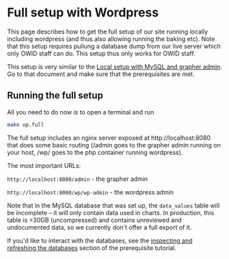 # Full setup with Wordpress

This page describes how to get the full setup of our site running locally including wordpress (and thus also allowing running the baking etc). Note that this setup requires pullung a database dump from our live server which only OWID staff can do. This setup thus only works for OWID staff.

This setup is very similar to the [Local setup with MySQL and grapher admin](docker-compose-mysql.md). Go to that document and make sure that the prerequisites are met.

## Running the full setup

All you need to do now is to open a terminal and run

```bash
make up.full
```

The full setup includes an nginx server exposed at http://localhost:8080 that does some basic routing (/admin goes to the grapher admin running on your host, /wp/ goes to the php container running wordpress).

The most important URLs:

`http://localhost:8080/admin` - the grapher admin

`http://localhost:8080/wp/wp-admin` - the wordpress admin

Note that in the MySQL database that was set up, the `data_values` table will be incomplete – it will only contain data used in charts. In production, this table is >30GB (uncompressed) and contains unreviewed and undocumented data, so we currently don't offer a full export of it.

If you'd like to interact with the databases, see the [inspecting and refreshing the databases](docker-compose-mysql.md#inspecting-the-databases) section of the prerequisite tutorial.
